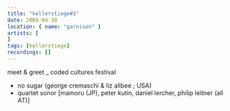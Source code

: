 ```yaml
---
title: "kellerstiege#3"
date: 2009-04-30
location: { name: "garnison" }
artists: [
]
tags: [kellerstiege]
recordings: []
---
```

meet & greet _ coded cultures festival

- no sugar (george cremaschi & liz allbee ; USA)
- quartet sonor [mamoru (JP), peter kutin, daniel lercher, philip leitner (all AT)] 
